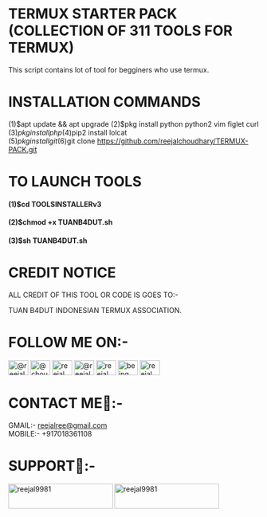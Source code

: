 # TERMUX STARTER PACK (COLLECTION OF 311 TOOLS FOR TERMUX)

This script contains lot of tool for begginers who use termux.

# INSTALLATION COMMANDS

(1)$apt update && apt upgrade        
 (2)$pkg install python python2 vim figlet curl        
 (3)$pkg install php          
(4)$pip2 install lolcat         
 (5)$pkg install git          
 (6)$git clone https://github.com/reejalchoudhary/TERMUX-PACK.git         

# TO LAUNCH TOOLS

#### (1)$cd TOOLSINSTALLERv3
#### (2)$chmod +x TUANB4DUT.sh
#### (3)$sh TUANB4DUT.sh

# CREDIT NOTICE

 ALL CREDIT OF THIS TOOL OR CODE IS GOES TO:-

TUAN B4DUT
 INDONESIAN TERMUX ASSOCIATION. 
# FOLLOW ME ON:-
 <p align="left">
<a href="https://dev.to/@reejalchoudhary" target="blank"><img align="center" src="https://raw.githubusercontent.com/rahuldkjain/github-profile-readme-generator/master/src/images/icons/Social/devto.svg" alt="@reejalchoudhary" height="30" width="40" /></a>
<a href="https://twitter.com/@choudharyreejal" target="blank"><img align="center" src="https://raw.githubusercontent.com/rahuldkjain/github-profile-readme-generator/master/src/images/icons/Social/twitter.svg" alt="@choudharyreejal" height="30" width="40" /></a>
<a href="https://linkedin.com/in/reejal choudhary" target="blank"><img align="center" src="https://raw.githubusercontent.com/rahuldkjain/github-profile-readme-generator/master/src/images/icons/Social/linked-in-alt.svg" alt="reejal choudhary" height="30" width="40" /></a>
<a href="https://stackoverflow.com/users/@reejal choudhary" target="blank"><img align="center" src="https://raw.githubusercontent.com/rahuldkjain/github-profile-readme-generator/master/src/images/icons/Social/stack-overflow.svg" alt="@reejal choudhary" height="30" width="40" /></a>
<a href="https://fb.com/reejal choudhary" target="blank"><img align="center" src="https://raw.githubusercontent.com/rahuldkjain/github-profile-readme-generator/master/src/images/icons/Social/facebook.svg" alt="reejal choudhary" height="30" width="40" /></a>
<a href="https://instagram.com/being._.unique" target="blank"><img align="center" src="https://raw.githubusercontent.com/rahuldkjain/github-profile-readme-generator/master/src/images/icons/Social/instagram.svg" alt="being._.unique" height="30" width="40" /></a>
<a href="https://www.behance.net/reejal choudhary" target="blank"><img align="center" src="https://raw.githubusercontent.com/rahuldkjain/github-profile-readme-generator/master/src/images/icons/Social/behance.svg" alt="reejal choudhary" height="30" width="40" /></a>
</p>

# CONTACT ME📱:-
GMAIL:- reejalree@gmail.com       
 MOBILE:- +917018361108 

# SUPPORT🙏:-
<p><a href="https://www.buymeacoffee.com/reejal9981"> <img align="left" src="https://cdn.buymeacoffee.com/buttons/v2/default-yellow.png" height="50" width="210" alt="reejal9981" /></a><a href="https://ko-fi.com/reejal9981"> <img align="left" src="https://cdn.ko-fi.com/cdn/kofi3.png?v=3" height="50" width="210" alt="reejal9981" /></a></p><br><br>

